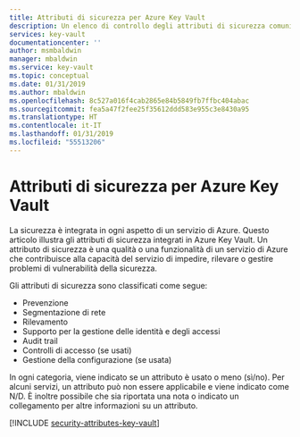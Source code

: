 ```yaml
---
title: Attributi di sicurezza per Azure Key Vault
description: Un elenco di controllo degli attributi di sicurezza comuni per la valutazione di Azure Key Vault
services: key-vault
documentationcenter: ''
author: msmbaldwin
manager: mbaldwin
ms.service: key-vault
ms.topic: conceptual
ms.date: 01/31/2019
ms.author: mbaldwin
ms.openlocfilehash: 8c527a016f4cab2865e84b5849fb7ffbc404abac
ms.sourcegitcommit: fea5a47f2fee25f35612ddd583e955c3e8430a95
ms.translationtype: HT
ms.contentlocale: it-IT
ms.lasthandoff: 01/31/2019
ms.locfileid: "55513206"
---
```

# <a name="security-attributes-for-azure-key-vault"></a>Attributi di sicurezza per Azure Key Vault

La sicurezza è integrata in ogni aspetto di un servizio di Azure. Questo articolo illustra gli attributi di sicurezza integrati in Azure Key Vault. Un attributo di sicurezza è una qualità o una funzionalità di un servizio di Azure che contribuisce alla capacità del servizio di impedire, rilevare o gestire problemi di vulnerabilità della sicurezza.

Gli attributi di sicurezza sono classificati come segue:
* Prevenzione
* Segmentazione di rete
* Rilevamento
* Supporto per la gestione delle identità e degli accessi
* Audit trail
* Controlli di accesso (se usati)
* Gestione della configurazione (se usata)

In ogni categoria, viene indicato se un attributo è usato o meno (sì/no). Per alcuni servizi, un attributo può non essere applicabile e viene indicato come N/D. È inoltre possibile che sia riportata una nota o indicato un collegamento per altre informazioni su un attributo.


[!INCLUDE [security-attributes-key-vault](../../includes/security-attributes-key-vault.md)]